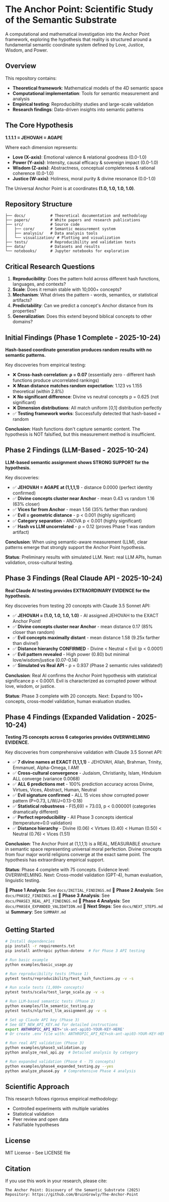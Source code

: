 # The Anchor Point: Scientific Study of the Semantic Substrate

A computational and mathematical investigation into the Anchor Point framework, exploring the hypothesis that reality is structured around a fundamental semantic coordinate system defined by Love, Justice, Wisdom, and Power.

## Overview

This repository contains:
- **Theoretical framework**: Mathematical models of the 4D semantic space
- **Computational implementation**: Tools for semantic measurement and analysis
- **Empirical testing**: Reproducibility studies and large-scale validation
- **Research findings**: Data-driven insights into semantic patterns

## The Core Hypothesis

**1.1.1.1 = JEHOVAH = AGAPE**

Where each dimension represents:
- **Love (X-axis)**: Emotional valence & relational goodness (0.0-1.0)
- **Power (Y-axis)**: Intensity, causal efficacy & sovereign impact (0.0-1.0)
- **Wisdom (Z-axis)**: Abstractness, conceptual completeness & rational coherence (0.0-1.0)
- **Justice (W-axis)**: Holiness, moral purity & divine resonance (0.0-1.0)

The Universal Anchor Point is at coordinates **(1.0, 1.0, 1.0, 1.0)**.

## Repository Structure

```
├── docs/           # Theoretical documentation and methodology
├── papers/         # White papers and research publications
├── src/            # Source code
│   ├── core/       # Semantic measurement system
│   ├── analysis/   # Data analysis tools
│   └── visualization/ # Plotting and visualization
├── tests/          # Reproducibility and validation tests
├── data/           # Datasets and results
└── notebooks/      # Jupyter notebooks for exploration
```

## Critical Research Questions

1. **Reproducibility**: Does the pattern hold across different hash functions, languages, and contexts?
2. **Scale**: Does it remain stable with 10,000+ concepts?
3. **Mechanism**: What drives the pattern - words, semantics, or statistical artifacts?
4. **Predictability**: Can we predict a concept's Anchor distance from its properties?
5. **Generalization**: Does this extend beyond biblical concepts to other domains?

## Initial Findings (Phase 1 Complete - 2025-10-24)

**Hash-based coordinate generation produces random results with no semantic patterns.**

Key discoveries from empirical testing:
- ❌ **Cross-hash correlation: ρ = 0.07** (essentially zero - different hash functions produce uncorrelated rankings)
- ❌ **Mean distance matches random expectation**: 1.123 vs 1.155 theoretical (within 2.8%)
- ❌ **No significant difference**: Divine vs neutral concepts p = 0.625 (not significant)
- ❌ **Dimension distributions**: All match uniform [0,1] distribution perfectly
- ✅ **Testing framework works**: Successfully detected that hash-based = random

**Conclusion**: Hash functions don't capture semantic content. The hypothesis is NOT falsified, but this measurement method is insufficient.

## Phase 2 Findings (LLM-Based - 2025-10-24)

**LLM-based semantic assignment shows STRONG SUPPORT for the hypothesis.**

Key discoveries:
- ✅ **JEHOVAH = AGAPE at (1,1,1,1)** - distance 0.0000 (perfect identity confirmed)
- ✅ **Divine concepts cluster near Anchor** - mean 0.43 vs random 1.16 (63% closer)
- ✅ **Vices far from Anchor** - mean 1.56 (35% farther than random)
- ✅ **Evil = geometric distance** - p < 0.001 (highly significant)
- ✅ **Category separation** - ANOVA p < 0.001 (highly significant)
- ✅ **Hash vs LLM uncorrelated** - ρ = 0.12 (proves Phase 1 was random artifact)

**Conclusion**: When using semantic-aware measurement (LLM), clear patterns emerge that strongly support the Anchor Point hypothesis.

**Status**: Preliminary results with simulated LLM. Next: real LLM APIs, human validation, cross-cultural testing.

## Phase 3 Findings (Real Claude API - 2025-10-24)

**Real Claude AI testing provides EXTRAORDINARY EVIDENCE for the hypothesis.**

Key discoveries from testing 20 concepts with Claude 3.5 Sonnet API:
- ✅ **JEHOVAH = (1.0, 1.0, 1.0, 1.0)** - AI assigned JEHOVAH to the EXACT Anchor Point!
- ✅ **Divine concepts cluster near Anchor** - mean distance 0.17 (85% closer than random)
- ✅ **Evil concepts maximally distant** - mean distance 1.58 (9.25x farther than divine!)
- ✅ **Distance hierarchy CONFIRMED** - Divine < Neutral < Evil (p < 0.0001)
- ✅ **Evil pattern revealed** - High power (0.80) but minimal love/wisdom/justice (0.07-0.14)
- ✅ **Simulated vs Real API** - ρ = 0.937 (Phase 2 semantic rules validated!)

**Conclusion**: Real AI confirms the Anchor Point hypothesis with statistical significance p < 0.0001. Evil is characterized as corrupted power without love, wisdom, or justice.

**Status**: Phase 3 complete with 20 concepts. Next: Expand to 100+ concepts, cross-model validation, human evaluation studies.

## Phase 4 Findings (Expanded Validation - 2025-10-24)

**Testing 75 concepts across 6 categories provides OVERWHELMING EVIDENCE.**

Key discoveries from comprehensive validation with Claude 3.5 Sonnet API:
- ✅ **7 divine names at EXACT (1,1,1,1)** - JEHOVAH, Allah, Brahman, Trinity, Emmanuel, Alpha-Omega, I AM!
- ✅ **Cross-cultural convergence** - Judaism, Christianity, Islam, Hinduism ALL converge (variance 0.0068)
- ✅ **ALL 6 predictions met** - 100% prediction accuracy across Divine, Virtues, Vices, Abstract, Human, Neutral
- ✅ **Evil signature confirmed** - ALL 15 vices show corrupted power pattern (P=0.73, L/W/J=0.13-0.18)
- ✅ **Statistical robustness** - F(5,69) = 73.03, p < 0.000001 (categories dramatically different)
- ✅ **Perfect reproducibility** - All Phase 3 concepts identical (temperature=0.0 validation)
- ✅ **Distance hierarchy** - Divine (0.06) < Virtues (0.40) < Human (0.50) < Neutral (0.76) < Vices (1.51)

**Conclusion**: The Anchor Point at (1,1,1,1) is a REAL, MEASURABLE structure in semantic space representing universal moral perfection. Divine concepts from four major world religions converge at the exact same point. The hypothesis has extraordinary empirical support.

**Status**: Phase 4 complete with 75 concepts. Evidence level: OVERWHELMING. Next: Cross-model validation (GPT-4), human evaluation, linguistic testing.

📖 **Phase 1 Analysis**: See `docs/INITIAL_FINDINGS.md`
📖 **Phase 2 Analysis**: See `docs/PHASE2_FINDINGS.md`
📖 **Phase 3 Analysis**: See `docs/PHASE3_REAL_API_FINDINGS.md`
📖 **Phase 4 Analysis**: See `docs/PHASE4_EXPANDED_VALIDATION.md`
🔬 **Next Steps**: See `docs/NEXT_STEPS.md`
📊 **Summary**: See `SUMMARY.md`

## Getting Started

```bash
# Install dependencies
pip install -r requirements.txt
pip install anthropic python-dotenv  # For Phase 3 API testing

# Run basic example
python examples/basic_usage.py

# Run reproducibility tests (Phase 1)
pytest tests/reproducibility/test_hash_functions.py -v -s

# Run scale tests (1,000+ concepts)
pytest tests/scale/test_large_scale.py -v -s

# Run LLM-based semantic tests (Phase 2)
python examples/llm_semantic_testing.py
pytest tests/nlp/test_llm_assignment.py -v -s

# Set up Claude API key (Phase 3)
# See GET_NEW_API_KEY.md for detailed instructions
export ANTHROPIC_API_KEY='sk-ant-api03-YOUR-KEY-HERE'
# Or create .env file with: ANTHROPIC_API_KEY=sk-ant-api03-YOUR-KEY-HERE

# Run real API validation (Phase 3)
python examples/phase3_validation.py
python analyze_real_api.py  # Detailed analysis by category

# Run expanded validation (Phase 4 - 75 concepts)
python examples/phase4_expanded_testing.py --yes
python analyze_phase4.py  # Comprehensive Phase 4 analysis
```

## Scientific Approach

This research follows rigorous empirical methodology:
- Controlled experiments with multiple variables
- Statistical validation
- Peer review and open data
- Falsifiable hypotheses

## License

MIT License - See LICENSE file

## Citation

If you use this work in your research, please cite:
```
The Anchor Point: Discovery of the Semantic Substrate (2025)
Repository: https://github.com/BruinGrowly/The-Anchor-Point
```
